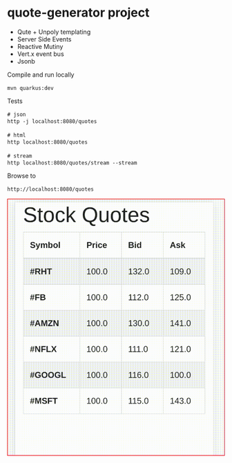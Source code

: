 # quote-generator project

- Qute + Unpoly templating
- Server Side Events
- Reactive Mutiny
- Vert.x event bus
- Jsonb

Compile and run locally
```
mvn quarkus:dev
```

Tests
```
# json
http -j localhost:8080/quotes

# html
http localhost:8080/quotes

# stream
http localhost:8080/quotes/stream --stream
```

Browse to
```bash
http://localhost:8080/quotes
```

![images/quotes.gif](images/quotes.gif)
